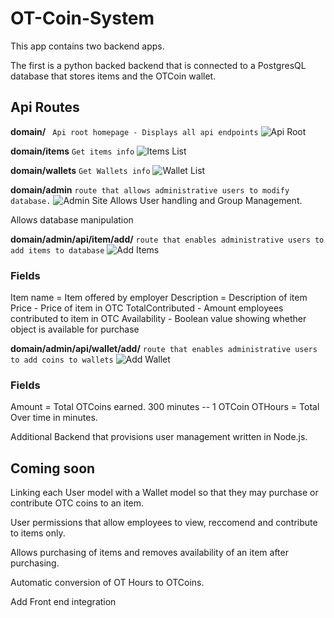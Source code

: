 # OT-Coin-System

This app contains two backend apps.

The first is a python backed backend that is connected to a PostgresQL database that stores items and the OTCoin wallet.

## Api Routes

**domain/**
``` Api root homepage - Displays all api endpoints```
![Api Root](imgApiRoot.png)

**domain/items**
``` Get items info ```
![Items List](img/ItemsList.png)

**domain/wallets**
``` Get Wallets info ```
![Wallet List](img/WalletList.png)


**domain/admin**
``` route that allows administrative users to modify database. ```
![Admin Site](img/AdminSite.png)
Allows User handling and Group Management.

Allows database manipulation

**domain/admin/api/item/add/**
``` route that enables administrative users to add items to database ```
![Add Items](img/AddItems.png)


### Fields
Item name = Item offered by employer
Description = Description of item
Price - Price of item in OTC
TotalContributed - Amount employees contributed to item in OTC
Availability - Boolean value showing whether object is available for purchase

**domain/admin/api/wallet/add/**
``` route that enables administrative users to add coins to wallets ```
![Add Wallet](img/AddWallet.png)

### Fields
Amount = Total OTCoins earned. 300 minutes -- 1 OTCoin
OTHours = Total Over time  in minutes.


Additional Backend that provisions user management written in Node.js.


## Coming soon

Linking each User model with a Wallet model so that they may purchase or contribute OTC coins to an item.

User permissions that allow employees to view, reccomend and contribute to items only.

Allows purchasing of items and removes availability of an item after purchasing.

Automatic conversion of OT Hours to OTCoins.

Add Front end integration